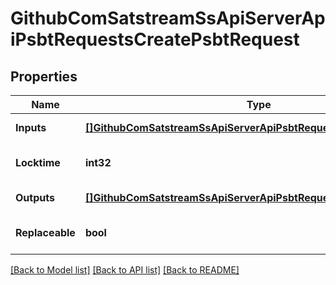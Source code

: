 # GithubComSatstreamSsApiServerApiPsbtRequestsCreatePsbtRequest

## Properties
Name | Type | Description | Notes
------------ | ------------- | ------------- | -------------
**Inputs** | [**[]GithubComSatstreamSsApiServerApiPsbtRequestsCreatePsbtInput**](github_com_satstream_ss-api_server_api_psbt_requests.CreatePSBTInput.md) |  | [default to null]
**Locktime** | **int32** |  | [optional] [default to null]
**Outputs** | [**[]GithubComSatstreamSsApiServerApiPsbtRequestsCreatePsbtOutput**](github_com_satstream_ss-api_server_api_psbt_requests.CreatePSBTOutput.md) |  | [default to null]
**Replaceable** | **bool** |  | [optional] [default to null]

[[Back to Model list]](../README.md#documentation-for-models) [[Back to API list]](../README.md#documentation-for-api-endpoints) [[Back to README]](../README.md)

